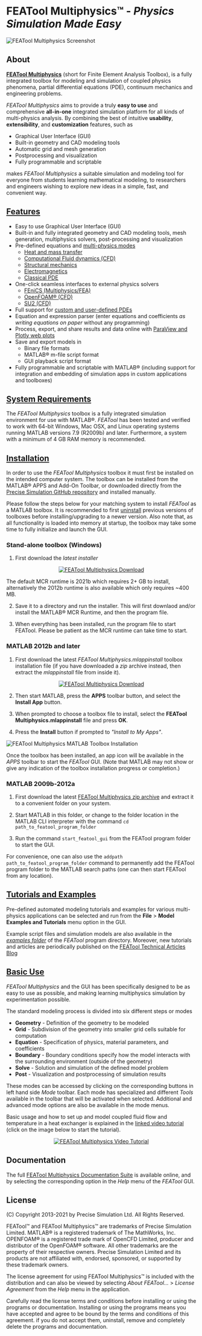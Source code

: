 FEATool Multiphysics™ - _Physics Simulation Made Easy_
======================================================

![FEATool Multiphysics Screenshot](https://raw.githubusercontent.com/precise-simulation/featool-multiphysics/master/featool-multiphysics-screenshot.png)

About
-----

[**FEATool Multiphysics**](https://www.featool.com)
(short for Finite Element Analysis Toolbox), is a fully integrated
toolbox for modeling and simulation of coupled physics phenomena,
partial differential equations (PDE), continuum mechanics and
engineering problems.

_FEATool Multiphysics_ aims to provide a truly **easy to use** and
comprehensive **all-in-one** integrated simulation platform for all
kinds of multi-physics analysis. By combining the best of intuitive
**usability**, **extensibility**, and **customization** features,
such as

- Graphical User Interface (GUI)
- Built-in geometry and CAD modeling tools
- Automatic grid and mesh generation
- Postprocessing and visualization
- Fully programmable and scriptable

makes _FEATool Multiphysics_ a suitable simulation and modeling tool
for everyone from students learning mathematical modeling, to
researchers and engineers wishing to explore new ideas in a simple,
fast, and convenient way.


[Features](https://www.featool.com/featool-multiphysics-features)
--------

- Easy to use Graphical User Interface (GUI)
- Built-in and fully integrated geometry and CAD modeling tools, mesh
  generation, multiphysics solvers, post-processing and visualization
- Pre-defined equations and [multi-physics modes](https://www.featool.com/doc/physics.html#phys_modes)
  + [Heat and mass transfer](https://www.featool.com/multiphysics/#heat-and-mass-transfer)
  + [Computational Fluid dynamics (CFD)](https://www.featool.com/cfd-toolbox)
  + [Structural mechanics](https://www.featool.com/multiphysics/#structural-mechanics)
  + [Electromagnetics](https://www.featool.com/multiphysics/#electromagnetics)
  + [Classical PDE](https://www.featool.com/multiphysics/#partial-differential-equations)
- One-click seamless interfaces to external physics solvers
  + [FEniCS (Multiphysics/FEA)](https://www.featool.com/doc/fenics.html)
  + [OpenFOAM® (CFD)](https://www.featool.com/doc/openfoam.html)
  + [SU2 (CFD)](https://www.featool.com/doc/su2.html)
- Full support for [custom and user-defined PDEs](https://www.featool.com/doc/physics.html#phys_ce)
- Equation and expression parser (enter equations and coefficients
  _as writing equations on paper_ without any programming)
- Process, export, and share results and data online with
  [ParaView and Plotly web plots](https://www.featool.com/web-plots)
- Save and export models in
  + Binary file formats
  + MATLAB® m-file script format
  + GUI playback script format
- Fully programmable and scriptable with MATLAB®
  (including support for integration and embedding of
  simulation apps in custom applications and toolboxes)


[System Requirements](https://www.featool.com/doc/quickstart.html#prereq)
-------------------

The _FEATool Multiphysics_ toolbox is a fully integrated simulation
environment for use with MATLAB®. _FEATool_ has been tested and
verified to work with 64-bit Windows, Mac OSX, and Linux operating
systems running MATLAB versions 7.9 (R2009b) and later. Furthermore,
a system with a minimum of 4 GB RAM memory is recommended.


[Installation](https://www.featool.com/doc/quickstart.html#install)
------------

In order to use the _FEATool Multiphysics_ toolbox it must first be
installed on the intended computer system. The toolbox can be
installed from the MATLAB® APPS and Add-On Toolbar, or downloaded
directly from the [Precise Simulation GitHub repository](https://github.com/precise-simulation/featool-multiphysics/releases/latest)
and installed manually.

Please follow the steps below for your matching system to install
_FEATool_ as a MATLAB toolbox. It is recommended to first [uninstall](https://www.featool.com/doc/quickstart.html#uninstall)
previous versions of toolboxes before installing/upgrading to a
newer version. Also note that, as all functionality is loaded into
memory at startup, the toolbox may take some time to fully initialize
and launch the GUI.

### Stand-alone toolbox (Windows)

1) First download the _latest installer_

<p align="center">
  <a href="https://github.com/precise-simulation/featool-multiphysics/releases/download/1.15.2/FEATool_Multiphysics_MCR2021b_installer.exe" target="_blank"><img src="https://raw.githubusercontent.com/precise-simulation/featool-multiphysics/master/featool-multiphysics-download.png" alt="FEATool Multiphysics Download" style="max-width:50%"></a>
</p>

The default MCR runtime is 2021b which requires 2+ GB to install, alternatively the 2012b runtime is also available which only requires ~400 MB.

2) Save it to a directory and run the installer. This will first
downlaod and/or install the MATLAB® MCR Runtime, and then the program file.

3) When everything has been installed, run the program file to start
FEATool. Please be patient as the MCR runtime can take time to start.

### MATLAB 2012b and later

1) First download the latest _FEATool Multiphysics.mlappinstall_
   toolbox installation file (if you have downloaded a _zip_ archive
   instead, then extract the _mlappinstall_ file from inside it).

<p align="center">
  <a href="https://github.com/precise-simulation/featool-multiphysics/raw/master/FEATool%20Multiphysics.mlappinstall" target="_blank"><img src="https://raw.githubusercontent.com/precise-simulation/featool-multiphysics/master/featool-multiphysics-download.png" alt="FEATool Multiphysics Download" style="max-width:50%"></a>
</p>

2) Then start MATLAB, press the **APPS** toolbar button,
   and select the **Install App** button.

3) When prompted to choose a toolbox file to install, select the
   **FEATool Multiphysics.mlappinstall** file and press **OK**.

4) Press the **Install** button if prompted to _"Install to My Apps"_.

![FEATool Multiphysics MATLAB Toolbox Installation](https://www.featool.com/doc/featool-multiphysics-toolbox-installation_50.jpg)

Once the toolbox has been installed, an app icon will be available in
the _APPS_ toolbar to start the _FEATool_ GUI. (Note that MATLAB may
not show or give any indication of the toolbox installation progress
or completion.)

### MATLAB 2009b-2012a

1) First download the latest [FEATool Multiphysics zip archive](https://github.com/precise-simulation/featool-multiphysics/archive/master.zip)
   and extract it to a convenient folder on your system.

2) Start MATLAB in this folder, or change to the folder location in
   the MATLAB CLI interpreter with the command
   `cd path_to_featool_program_folder`

3) Run the command `start_featool_gui` from the FEATool program folder
   to start the GUI.

For convenience, one can also use the `addpath path_to_featool_program_folder`
command to permanently add the FEATool program folder to the MATLAB
search paths (one can then start FEATool from any location).


[Tutorials and Examples](https://www.featool.com/doc/quickstart.html#tutorials_and_examples)
----------------------

Pre-defined automated modeling tutorials and examples for various
multi-physics applications can be selected and run from the
          **File** > **Model Examples and Tutorials**
menu option in the GUI.

Example script files and simulation models are also available in the
                       [_examples folder_](https://github.com/precise-simulation/featool-multiphysics/tree/master/examples)
of the _FEATool_ program directory. Moreover, new tutorials and
articles are periodically published on the [FEATool Technical Articles Blog](https://www.featool.com/articles)


[Basic Use](https://www.featool.com/doc/quickstart.html#qs_work)
---------

_FEATool Multiphysics_ and the GUI has been specifically designed to
be as easy to use as possible, and making learning multiphysics
simulation by experimentation possible.

The standard modeling process is divided into six different steps or modes

- **Geometry** - Definition of the geometry to be modeled
- **Grid**     - Subdivision of the geometry into smaller grid cells
                 suitable for computation
- **Equation** - Specification of physics, material parameters, and coefficients
- **Boundary** - Boundary conditions specify how the model interacts
                 with the surrounding environment (outside of the geometry)
- **Solve**    - Solution and simulation of the defined model problem
- **Post**     - Visualization and postprocessing of simulation results

These modes can be accessed by clicking on the corresponding buttons
in left hand side _Mode_ toolbar. Each mode has specialized and
different _Tools_ available in the toolbar that will be activated when
selected. Additional and advanced mode options are also be available
in the mode menus.

Basic usage and how to set up and model coupled fluid flow and
temperature in a heat exchanger is explained in the
[linked video tutorial](https://youtu.be/TBfVWgYbGTw)
(click on the image below to start the tutorial).

<p align="center">
  <a href="https://www.youtube.com/watch?v=TBfVWgYbGTw" target="_blank">
    <img src="https://img.youtube.com/vi/TBfVWgYbGTw/0.jpg"
         alt="FEATool Multiphysics Video Tutorial" style="max-width:100%">
  </a>
</p>


Documentation
-------------

The full [FEATool Multiphysics Documentation Suite](https://www.featool.com/doc)
is available online, and by selecting the corresponding
option in the _Help_ menu of the _FEATool_ GUI.


License
-------

(C) Copyright 2013-2021 by Precise Simulation Ltd.
All Rights Reserved.

FEATool™ and FEATool Multiphysics™ are trademarks of Precise
Simulation Limited. MATLAB® is a registered trademark of The
MathWorks, Inc. OPENFOAM® is a registered trade mark of OpenCFD
Limited, producer and distributor of the OpenFOAM® software.
All other trademarks are the property of their respective
owners. Precise Simulation Limited and its products are not affiliated
with, endorsed, sponsored, or supported by these trademark owners.

The license agreement for using FEATool Multiphysics™ is included with
the distribution and can also be viewed by selecting
_About FEATool..._ > _License Agreement_ from the _Help_ menu
in the application.

Carefully read the license terms and conditions before installing or
using the programs or documentation. Installing or using the programs
means you have accepted and agree to be bound by the terms and
conditions of this agreement. if you do not accept them, uninstall,
remove and completely delete the programs and documentation.
